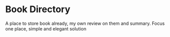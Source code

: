 # Book Directory
A place to store book already, my own review on them and summary. Focus one place, simple and elegant solution
